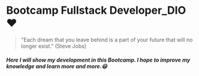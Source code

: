 # Bootcamp Fullstack Developer_DIO :heart:

> "Each dream that you leave behind is a part of your future that will no longer exist." (Steve Jobs)



##### Here I will show my development in this Bootcamp. I hope to improve my knowledge and learn more and more.:smiley:

